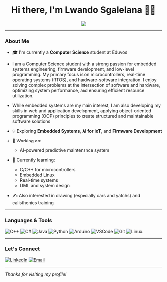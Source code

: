 <h1 align="center">Hi there, I'm Lwando Sgalelana 👨‍💻</h1>

<p align="center">
  <img src="https://readme-typing-svg.herokuapp.com/?lines=Computer+Science+Student;Embedded+Systems+Enthusiast;Tech+Lover&center=true&width=500&height=45">
</p>

---

### About Me

- 🎓 I'm currently a **Computer Science** student at Eduvos
- I am a Computer Science student with a strong passion for embedded systems engineering, firmware development, and low-level programming. My primary focus is on microcontrollers, real-time operating systems 
  (RTOS), and hardware-software integration. I enjoy solving complex problems at the intersection of software and hardware, optimizing system performance, and ensuring efficient resource utilization.

- While embedded systems are my main interest, I am also developing my skills in web and application development, applying object-oriented programming (OOP) principles to create structured and maintainable 
  software solutions
- 💡 Exploring **Embedded Systems**, **AI for IoT**, and **Firmware Development**
- 🔭 Working on:  
  - AI-powered predictive maintenance system  
  <!-- Gesture-controlled mini drone  
  - Smart task manager in C#-->

- 🌱 Currently learning:  
  - C/C++ for microcontrollers  
  - Embedded Linux  
  - Real-time systems  
  - UML and system design

- ✍️ Also interested in drawing (especially cars and yatchs) and calisthenics training

---

### Languages & Tools

![C++](https://img.shields.io/badge/-C++-00599C?style=flat-square&logo=c%2B%2B)
![C#](https://img.shields.io/badge/-C%23-239120?style=flat-square&logo=c-sharp&logoColor=white)
![Java](https://img.shields.io/badge/-Java-007396?style=flat-square&logo=java)
![Python](https://img.shields.io/badge/-Python-3776AB?style=flat-square&logo=python)
![Arduino](https://img.shields.io/badge/-Arduino-00979D?style=flat-square&logo=arduino)
![VSCode](https://img.shields.io/badge/-VSCode-007ACC?style=flat-square&logo=visual-studio-code)
![Git](https://img.shields.io/badge/-Git-F05032?style=flat-square&logo=git)
![Linux](https://img.shields.io/badge/-Linux-FCC624?style=flat-square&logo=linux).

---

### Let's Connect

[![LinkedIn](https://img.shields.io/badge/-LinkedIn-blue?style=flat-square&logo=linkedin)](https://linkedin.com/in/YOUR_LINKEDIN)
[![Email](https://img.shields.io/badge/-Email-red?style=flat-square&logo=gmail&logoColor=white)](mailto:bukhosgalelana@gmail.com)

---

_Thanks for visiting my profile!_
